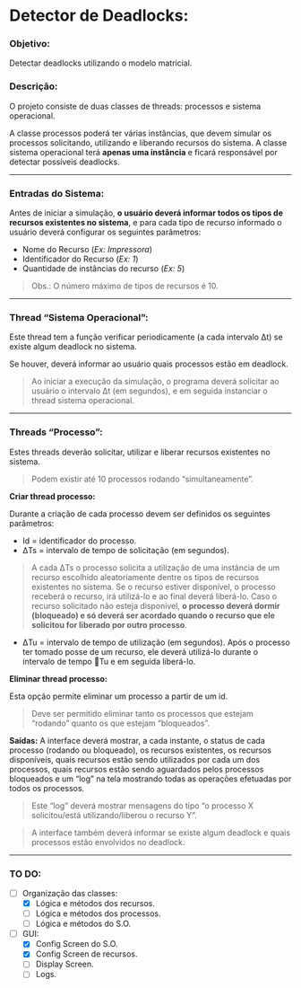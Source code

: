 # Detector de Deadlocks:

### Objetivo: 
Detectar deadlocks utilizando o modelo matricial.

### Descrição: 
O projeto consiste de duas classes de threads: processos e sistema operacional.

A classe processos poderá ter várias instâncias, que devem simular os processos solicitando,
utilizando e liberando recursos do sistema.
A classe sistema operacional terá **apenas uma
instância** e ficará responsável por detectar possíveis deadlocks.

---

### Entradas do Sistema:
Antes de iniciar a simulação, **o usuário deverá informar todos os tipos de recursos existentes
no sistema**, e para cada tipo de recurso informado o usuário deverá configurar os seguintes
parâmetros:

-  Nome do Recurso (*Ex: Impressora*)
- Identificador do Recurso (*Ex: 1*)
- Quantidade de instâncias do recurso (*Ex: 5*)

>Obs.: O número máximo de tipos de recursos é 10.
---
### Thread “Sistema Operacional”:
Este thread tem a função verificar periodicamente (a cada intervalo Δt) se existe algum
deadlock no sistema. 

Se houver, deverá informar ao usuário quais processos estão em
deadlock. 

>Ao iniciar a execução da simulação, o programa deverá solicitar ao usuário o
intervalo Δt (em segundos), e em seguida instanciar o thread sistema operacional.

---
### Threads “Processo”:
Estes threads deverão solicitar, utilizar e liberar recursos existentes no sistema. 
>Podem existir até 10 processos rodando “simultaneamente”.

**Criar thread processo:**

Durante a criação de cada processo devem ser definidos os seguintes parâmetros:
- Id = identificador do processo.
- ΔTs = intervalo de tempo de solicitação (em segundos).

>A cada ΔTs o processo solicita a utilização de uma instância de um recurso escolhido
aleatoriamente dentre os tipos de recursos existentes no sistema. 
Se o recurso estiver disponível, o processo receberá o recurso, irá utilizá-lo e ao final deverá liberá-lo. 
Caso o recurso solicitado não esteja disponível, **o processo deverá dormir
(bloqueado) e só deverá ser acordado quando o recurso que ele solicitou for liberado
por outro processo**.

- ΔTu = intervalo de tempo de utilização (em segundos).
Após o processo ter tomado posse de um recurso, ele deverá utilizá-lo durante o
intervalo de tempo Tu e em seguida liberá-lo.

**Eliminar thread processo:**

Esta opção permite eliminar um processo a partir de um id. 

>Deve ser permitido eliminar tanto
os processos que estejam “rodando” quanto os que estejam “bloqueados”.

**Saídas:**
A interface deverá mostrar, a cada instante, o status de cada processo (rodando ou
bloqueado), os recursos existentes, os recursos disponíveis, quais recursos estão sendo
utilizados por cada um dos processos, quais recursos estão sendo aguardados pelos processos
bloqueados e um “log” na tela mostrando todas as operações efetuadas por todos os
processos. 

>Este “log” deverá mostrar mensagens do tipo “o processo X solicitou/está
utilizando/liberou o recurso Y”.

>A interface também deverá informar se existe algum deadlock e quais processos estão
envolvidos no deadlock.

---
### TO DO:
- [ ] Organização das classes: 
    - [x] Lógica e métodos dos recursos.
    - [ ] Lógica e métodos dos processos.
    - [ ] Lógica e métodos do S.O.

- [ ] GUI:
    - [x] Config Screen do S.O.
    - [x] Config Screen de recursos.
    - [ ] Display Screen.
    - [ ] Logs.
